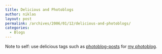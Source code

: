 ```yaml
---
title: Delicious and Photoblogs
author: niklas
layout: post
permalink: /archives/2006/01/12/delicious-and-photoblogs/
categories:
  - Blogs
---
```

Note to self: use delicious tags such as [photoblog-posts][1] for [my photoblog][2].

 [1]: http://del.icio.us/tag/photoblog-posts
 [2]: http://photos.saers.com